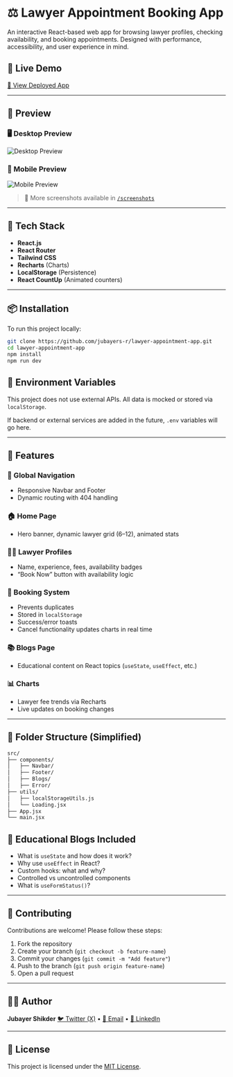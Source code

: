 # ⚖️ Lawyer Appointment Booking App

An interactive React-based web app for browsing lawyer profiles, checking availability, and booking appointments. Designed with performance, accessibility, and user experience in mind.

## 🚀 Live Demo

[🔗 View Deployed App](https://gorgeous-crepe-040b98.netlify.app/)

---

## 📸 Preview

### 🖥️ Desktop Preview

![Desktop Preview](https://i.ibb.co.com/Y7Z5HJkV/image.png)

### 📱 Mobile Preview

![Mobile Preview](https://i.ibb.co.com/G4bBvL8q/fb24ab72-b553-4b58-91e6-a28ca7de868e.jpg)

> 📁 More screenshots available in [`/screenshots`](./screenshots)

---

## 🧰 Tech Stack

- **React.js**
- **React Router**
- **Tailwind CSS**
- **Recharts** (Charts)
- **LocalStorage** (Persistence)
- **React CountUp** (Animated counters)

---

## 📦 Installation

To run this project locally:

```bash
git clone https://github.com/jubayers-r/lawyer-appointment-app.git
cd lawyer-appointment-app
npm install
npm run dev
```

## 🔐 Environment Variables

This project does not use external APIs. All data is mocked or stored via `localStorage`.

If backend or external services are added in the future, `.env` variables will go here.

---

## 🌟 Features

### 🔗 Global Navigation

- Responsive Navbar and Footer
- Dynamic routing with 404 handling

### 🏠 Home Page

- Hero banner, dynamic lawyer grid (6–12), animated stats

### 👨‍⚖️ Lawyer Profiles

- Name, experience, fees, availability badges
- “Book Now” button with availability logic

### 📅 Booking System

- Prevents duplicates
- Stored in `localStorage`
- Success/error toasts
- Cancel functionality updates charts in real time

### 📚 Blogs Page

- Educational content on React topics (`useState`, `useEffect`, etc.)

### 📊 Charts

- Lawyer fee trends via Recharts
- Live updates on booking changes

---

## 📂 Folder Structure (Simplified)

```bash
src/
├── components/
│   ├── Navbar/
│   ├── Footer/
│   ├── Blogs/
│   ├── Error/
├── utils/
│   ├── localStorageUtils.js
│   └── Loading.jsx
├── App.jsx
└── main.jsx
```

## 🧠 Educational Blogs Included

- What is `useState` and how does it work?
- Why use `useEffect` in React?
- Custom hooks: what and why?
- Controlled vs uncontrolled components
- What is `useFormStatus()`?

---

## 🤝 Contributing

Contributions are welcome! Please follow these steps:

1. Fork the repository
2. Create your branch (`git checkout -b feature-name`)
3. Commit your changes (`git commit -m "Add feature"`)
4. Push to the branch (`git push origin feature-name`)
5. Open a pull request

---

## 🧑‍💼 Author

**Jubayer Shikder**
[🐦 Twitter (X)](https://x.com/jubayers_r) • [📧 Email](mailto:jubayerxshikder@gmail.com) • [💼 LinkedIn](https://linkedin.com/in/jubayers-r)

---

## 📜 License

This project is licensed under the [MIT License](LICENSE).
